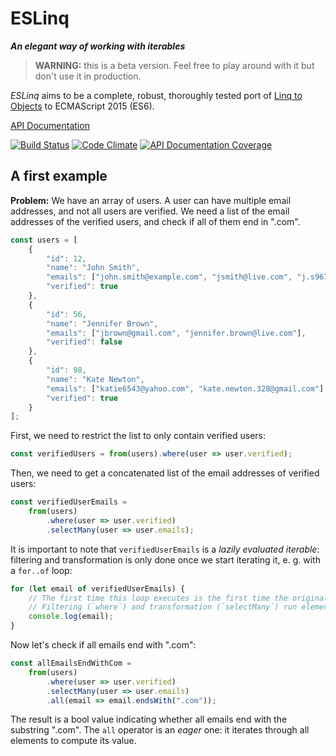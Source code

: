 ESLinq
======

***An elegant way of working with iterables***

> **WARNING:** this is a beta version. Feel free to play around with it but don't use it in production.

*ESLinq* aims to be a complete, robust, thoroughly tested port of [Linq to Objects][linq-to-objects]
to ECMAScript 2015 (ES6).

[API Documentation](https://doc.esdoc.org/github.com/balazsbotond/eslinq/)

[![Build Status](https://travis-ci.org/balazsbotond/eslinq.svg?branch=master)](https://travis-ci.org/balazsbotond/eslinq)
[![Code Climate](https://codeclimate.com/github/balazsbotond/eslinq/badges/gpa.svg)](https://codeclimate.com/github/balazsbotond/eslinq)
[![API Documentation Coverage](https://doc.esdoc.org/github.com/balazsbotond/eslinq/badge.svg?pleaseWork)](https://doc.esdoc.org/github.com/balazsbotond/eslinq)

A first example
---------------

**Problem:** We have an array of users. A user can have multiple email addresses, and not all users
are verified. We need a list of the email addresses of the verified users, and check if all of
them end in ".com".

```javascript
const users = [
	{
		"id": 12,
		"name": "John Smith",
		"emails": ["john.smith@example.com", "jsmith@live.com", "j.s967@gmail.com"],
		"verified": true
	},
	{
		"id": 56,
		"name": "Jennifer Brown",
		"emails": ["jbrown@gmail.com", "jennifer.brown@live.com"],
		"verified": false
	},
	{
		"id": 98,
		"name": "Kate Newton",
		"emails": ["katie6543@yahoo.com", "kate.newton.328@gmail.com"],
		"verified": true
	}
];
```

First, we need to restrict the list to only contain verified users:

```javascript
const verifiedUsers = from(users).where(user => user.verified);
```

Then, we need to get a concatenated list of the email addresses of verified users:

```javascript
const verifiedUserEmails =
    from(users)
	    .where(user => user.verified)
		.selectMany(user => user.emails);
```

It is important to note that `verifiedUserEmails` is a *lazily evaluated iterable*: filtering
and transformation is only done once we start iterating it, e. g. with a `for..of` loop:

```javascript
for (let email of verifiedUserEmails) {
	// The first time this loop executes is the first time the original iterable is read from.
	// Filtering (`where`) and transformation (`selectMany`) run element-by-element during iteration.
	console.log(email);
}
```

Now let's check if all emails end with ".com":

```javascript
const allEmailsEndWithCom =
    from(users)
	    .where(user => user.verified)
		.selectMany(user => user.emails)
		.all(email => email.endsWith(".com"));
```

The result is a bool value indicating whether all emails end with the substring ".com". The `all`
operator is an *eager* one: it iterates through all elements to compute its value.

<!--
    Links
-->

[linq-to-objects]: https://msdn.microsoft.com/en-us/library/bb397919.aspx

